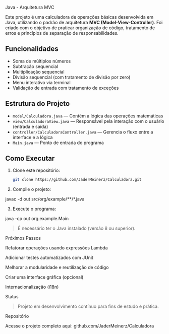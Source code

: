 Java - Arquitetura MVC

Este projeto é uma calculadora de operações básicas desenvolvida em Java, utilizando o padrão de arquitetura **MVC (Model-View-Controller)**. Foi criado com o objetivo de praticar organização de código, tratamento de erros e princípios de separação de responsabilidades.

## Funcionalidades

- Soma de múltiplos números  
- Subtração sequencial  
- Multiplicação sequencial  
- Divisão sequencial (com tratamento de divisão por zero)  
- Menu interativo via terminal  
- Validação de entrada com tratamento de exceções

## Estrutura do Projeto

- `model/Calculadora.java` — Contém a lógica das operações matemáticas  
- `view/CalculadoraView.java` — Responsável pela interação com o usuário (entrada e saída)  
- `controller/CalculadoraController.java` — Gerencia o fluxo entre a interface e a lógica  
- `Main.java` — Ponto de entrada do programa

## Como Executar

1. Clone este repositório:
   ```bash
   git clone https://github.com/JaderMeinerz/Calculadora.git

2. Compile o projeto:

javac -d out src/org/example/**/*.java


3. Execute o programa:

java -cp out org.example.Main



> É necessário ter o Java instalado (versão 8 ou superior).



Próximos Passos

Refatorar operações usando expressões Lambda

Adicionar testes automatizados com JUnit

Melhorar a modularidade e reutilização de código

Criar uma interface gráfica (opcional)

Internacionalização (i18n)


Status

> Projeto em desenvolvimento contínuo para fins de estudo e prática.



Repositório

Acesse o projeto completo aqui:
github.com/JaderMeinerz/Calculadora

